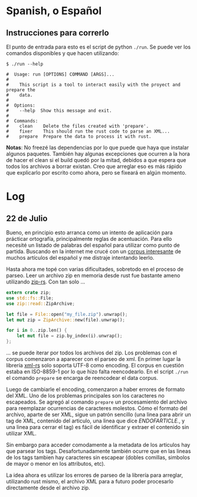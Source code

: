 
Spanish, o Español
==================

Instrucciones para correrlo
---------------------------

El punto de entrada para esto es el script de python `./run`. Se puede ver los
comandos disponibles y que hacen utilizando:

```
$ ./run --help

#  Usage: run [OPTIONS] COMMAND [ARGS]...
#  
#    This script is a tool to interact easily with the proyect and prepare the
#    data.
#  
#  Options:
#    --help  Show this message and exit.
#  
#  Commands:
#    clean    Delete the files created with 'prepare'.
#    fixer    This should run the rust code to parse an XML...
#    prepare  Prepare the data to process it with rust.
```

**Notas**: No freezé las dependencias por lo que puede que haya que instalar algunos
paquetes. También hay algunas excepciones que ocurren a la hora de hacer el
clean si el build quedó por la mitad, debidos a que espera que todos los
archivos a borrar existan. Creo que arreglar eso es más rápido que explicarlo
por escrito como ahora, pero se fixeará en algún momento.

Log
===

22 de Julio
-----------

Bueno, en principio esto arranca como un intento de aplicación para prácticar
ortografía, principalmente reglas de acentuación. Para ello necesité un listado
de palabras del español para utilizar como punto de partida. Buscando en la
internet me crucé con un [corpus interesante][1] de muchos artículos del
español y me distraje intentando leerlo.

Hasta ahora me topé con varias dificultades, sobretodo en el proceso de parseo.
Leer un archivo zip en memoria desde rust fue bastante ameno utilizando
[zip-rs][2]. Con tan solo ...

```rust
extern crate zip;
use std::fs::File;
use zip::read::ZipArchive;

let file = File::open("my_file.zip").unwrap();
let mut zip = ZipArchive::new(file).unwrap();

for i in 0..zip.len() {
    let mut file = zip.by_index(i).unwrap();
};
```

... se puede iterar por todos los archivos del zip. Los problemas con el corpus
comenzaron a aparecer con el parseo de xml. En primer lugar la librería [xml-rs][3]
solo soporta UTF-8 como encoding. El corpus en cuestión estaba en ISO-8859-1 por lo
que hizo falta reencodearlo. En el script `./run` el comando `prepare` se encarga
de reencodear el data corpus. 

Luego de cambiarle el encoding, comenzaron a haber errores de formato del XML.
Uno de los problemas principales son los caracteres no escapeados. Se agregó al
comando `prepare` un procesamiento del archivo para reemplazar ocurrencias de
caracteres molestos. Cómo el formato del archivo, aparte de ser XML, sigue un
patrón sencillo (una linea para abrir un tag de XML, contenido del articulo,
una linea que dice _ENDOFARTICLE._, y una linea para cerrar el tag) es fácil de
identificar y extraer el contenido sin utilizar XML.

Sin embargo para acceder comodamente a la metadata de los articulos hay que
parsear los tags. Desafortunadamente también ocurre que en las lineas de los
tags tambien hay caracteres sin escapear (dobles comillas, simbolos de mayor o
menor en los attributos, etc).

La idea ahora es utilizar los errores de parseo de la librería para arreglar,
utilizando rust mismo, el archivo XML para a futuro poder procesarlo
directamente desde el archivo zip.




[1]: https://www.kaggle.com/rtatman/120-million-word-spanish-corpus#spanish_corpus.zip
[2]: https://github.com/mvdnes/zip-rs
[3]: https://github.com/netvl/xml-rs

